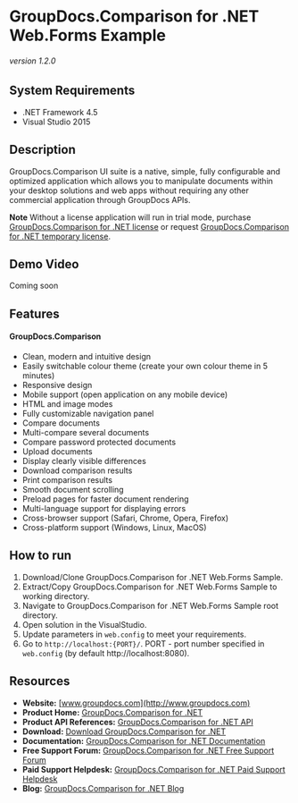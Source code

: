 # GroupDocs.Comparison for .NET Web.Forms Example
###### version 1.2.0


## System Requirements
- .NET Framework 4.5
- Visual Studio 2015


## Description
GroupDocs.Comparison UI suite is a native, simple, fully configurable and optimized application which allows you to manipulate documents within your desktop solutions and web apps without requiring any other commercial application through GroupDocs APIs.

**Note** Without a license application will run in trial mode, purchase [GroupDocs.Comparison for .NET license](https://purchase.groupdocs.com/order-online-step-1-of-8.aspx) or request [GroupDocs.Comparison for .NET temporary license](https://purchase.groupdocs.com/temporary-license).


## Demo Video
Coming soon


## Features
#### GroupDocs.Comparison
- Clean, modern and intuitive design
- Easily switchable colour theme (create your own colour theme in 5 minutes)
- Responsive design
- Mobile support (open application on any mobile device)
- HTML and image modes
- Fully customizable navigation panel
- Compare documents
- Multi-compare several documents
- Compare password protected documents
- Upload documents
- Display clearly visible differences
- Download comparison results
- Print comparison results
- Smooth document scrolling
- Preload pages for faster document rendering
- Multi-language support for displaying errors
- Cross-browser support (Safari, Chrome, Opera, Firefox)
- Cross-platform support (Windows, Linux, MacOS)

## How to run
1. Download/Clone GroupDocs.Comparison for .NET Web.Forms Sample.
2. Extract/Copy GroupDocs.Comparison for .NET Web.Forms Sample to working directory.
3. Navigate to GroupDocs.Comparison for .NET Web.Forms Sample root directory.
4. Open solution in the VisualStudio.
5. Update parameters in `web.config` to meet your requirements.
6. Go to `http://localhost:{PORT}/`.
PORT - port number specified in `web.config` (by default http://localhost:8080).


## Resources
- **Website:** [www.groupdocs.com](http://www.groupdocs.com)
- **Product Home:** [GroupDocs.Comparison for .NET](https://products.groupdocs.com/Comparison/NET)
- **Product API References:** [GroupDocs.Comparison for .NET API](https://apireference.groupdocs.com)
- **Download:** [Download GroupDocs.Comparison for .NET](http://downloads.groupdocs.com/Comparison/NET)
- **Documentation:** [GroupDocs.Comparison for .NET Documentation](https://docs.groupdocs.com/dashboard.action)
- **Free Support Forum:** [GroupDocs.Comparison for .NET Free Support Forum](https://forum.groupdocs.com/c/Comparison)
- **Paid Support Helpdesk:** [GroupDocs.Comparison for .NET Paid Support Helpdesk](https://helpdesk.groupdocs.com)
- **Blog:** [GroupDocs.Comparison for .NET Blog](https://blog.groupdocs.com/category/groupdocs-Comparison-product-family)
